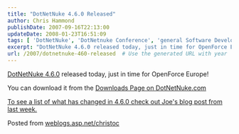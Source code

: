 ```yaml
---
title: "DotNetNuke 4.6.0 Released"
author: Chris Hammond
publishDate: 2007-09-16T22:13:00
updateDate: 2008-01-23T16:51:09
tags: [ 'DotNetNuke', 'DotNetnuke Conference', 'general Software Development' ]
excerpt: "DotNetNuke 4.6.0 released today, just in time for OpenForce Europe! You can download it from the Downloads Page on DotNetNuke.com To see a list of what has changed in 4.6.0 check out Joe's blog post from last week. Posted from..."
url: /2007/dotnetnuke-460-released  # Use the generated URL with year
---
```

<P mce_keep="true"><A class="" href="https://www.dotnetnuke.com/tabid/825/default.aspx" mce_href="https://www.dotnetnuke.com/tabid/825/default.aspx">DotNetNuke 4.6.0</A> released today, just in time for OpenForce Europe!</P> <P mce_keep="true">You can download it from the <A class="" href="https://www.dotnetnuke.com/tabid/825/default.aspx" mce_href="https://www.dotnetnuke.com/tabid/825/default.aspx">Downloads Page on DotNetNuke.com</A></P> <P mce_keep="true"><A class="" href="https://www.dotnetnuke.com/Community/Blogs/tabid/825/EntryID/1554/Default.aspx" mce_href="https://www.dotnetnuke.com/Community/Blogs/tabid/825/EntryID/1554/Default.aspx">To see a list of what has changed in 4.6.0 check out Joe's blog post from last week.</A></P> Posted from <A href="https://weblogs.asp.net/christoc/">weblogs.asp.net/christoc</a>

